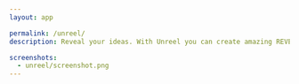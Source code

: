 ```yaml
---
layout: app

permalink: /unreel/
description: Reveal your ideas. With Unreel you can create amazing REVEAL.JS presentations

screenshots:
  - unreel/screenshot.png
---
```

